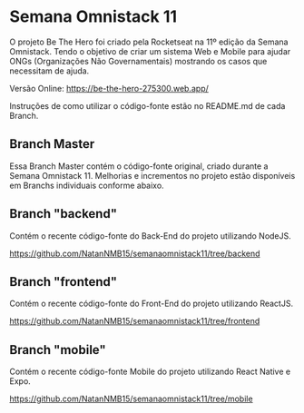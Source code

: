 # Semana Omnistack 11

O projeto Be The Hero foi criado pela Rocketseat na 11º edição da Semana Omnistack. Tendo o objetivo de criar um sistema Web e Mobile para ajudar ONGs (Organizações Não Governamentais) mostrando os casos que necessitam de ajuda.

Versão Online: https://be-the-hero-275300.web.app/

Instruções de como utilizar o código-fonte estão no README.md de cada Branch.

## Branch Master

Essa Branch Master contém o código-fonte original, criado durante a Semana Omnistack 11. Melhorias e incrementos no projeto estão disponíveis em Branchs individuais conforme abaixo.

## Branch "backend"

Contém o recente código-fonte do Back-End do projeto utilizando NodeJS.

https://github.com/NatanNMB15/semanaomnistack11/tree/backend

## Branch "frontend"

Contém o recente código-fonte do Front-End do projeto utilizando ReactJS.

https://github.com/NatanNMB15/semanaomnistack11/tree/frontend

## Branch "mobile"

Contém o recente código-fonte Mobile do projeto utilizando React Native e Expo.

https://github.com/NatanNMB15/semanaomnistack11/tree/mobile
